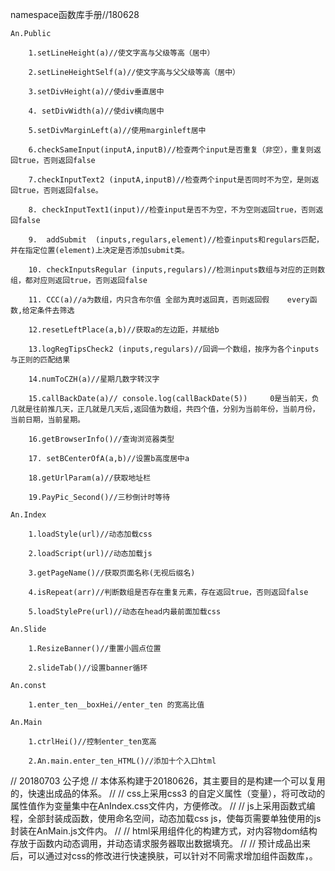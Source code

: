 namespace函数库手册//180628

	An.Public

		1.setLineHeight(a)//使文字高与父级等高（居中）
		
		2.setLineHeightSelf(a)//使文字高与父父级等高（居中）

		3.setDivHeight(a)//使div垂直居中

		4. setDivWidth(a)//使div横向居中

		5.setDivMarginLeft(a)//使用marginleft居中

		6.checkSameInput(inputA,inputB)//检查两个input是否重复（非空），重复则返回true，否则返回false

		7.checkInputText2 (inputA,inputB)//检查两个input是否同时不为空，是则返回true，否则返回false。

		8. checkInputText1(input)//检查input是否不为空，不为空则返回true，否则返回false

		9.  addSubmit  (inputs,regulars,element)//检查inputs和regulars匹配，并在指定位置(element)上决定是否添加submit类。

		10. checkInputsRegular (inputs,regulars)//检测inputs数组与对应的正则数组，都对应则返回true，否则返回false

		11. CCC(a)//a为数组，内只含布尔值 全部为真时返回真，否则返回假    every函数,给定条件去筛选

		12.resetLeftPlace(a,b)//获取a的左边距，并赋给b

		13.logRegTipsCheck2 (inputs,regulars)//回调一个数组，按序为各个inputs与正则的匹配结果

		14.numToCZH(a)//星期几数字转汉字

		15.callBackDate(a)// console.log(callBackDate(5))     0是当前天，负几就是往前推几天，正几就是几天后,返回值为数组，共四个值，分别为当前年份，当前月份，当前日期，当前星期。

		16.getBrowserInfo()//查询浏览器类型

		17. setBCenterOfA(a,b)//设置b高度居中a

		18.getUrlParam(a)//获取地址栏

		19.PayPic_Second()//三秒倒计时等待

	An.Index

		1.loadStyle(url)//动态加载css

		2.loadScript(url)//动态加载js

		3.getPageName()//获取页面名称(无视后缀名)

		4.isRepeat(arr)//判断数组是否存在重复元素，存在返回true，否则返回false
		
		5.loadStylePre(url)//动态在head内最前面加载css

	An.Slide

		1.ResizeBanner()//重置小圆点位置

		2.slideTab()//设置banner循环

	An.const

		1.enter_ten__boxHei//enter_ten 的宽高比值

	An.Main

		1.ctrlHei()//控制enter_ten宽高

		2.An.main.enter_ten_HTML()//添加十个入口html

// 20180703  公子熄
// 本体系构建于20180626，其主要目的是构建一个可以复用的，快速出成品的体系。
// 
// css上采用css3 的自定义属性（变量），将可改动的属性值作为变量集中在AnIndex.css文件内，方便修改。
// 
// js上采用函数式编程，全部封装成函数，使用命名空间，动态加载css js，使每页需要单独使用的js封装在AnMain.js文件内。
// 
// html采用组件化的构建方式，对内容物dom结构存放于函数内动态调用，并动态请求服务器取出数据填充。
// 
// 预计成品出来后，可以通过对css的修改进行快速换肤，可以针对不同需求增加组件函数库，。